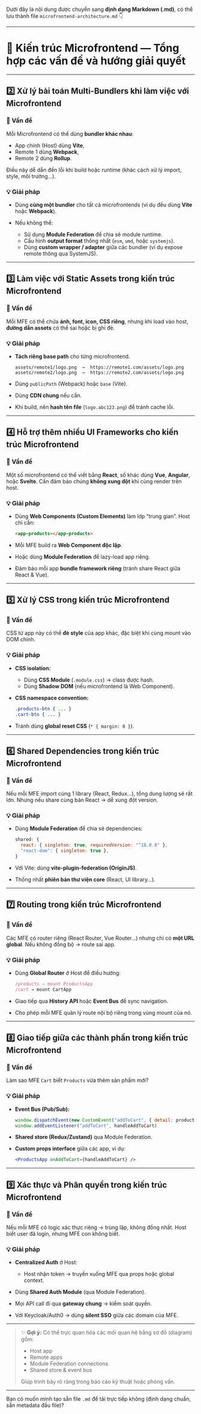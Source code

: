 Dưới đây là nội dung được chuyển sang **định dạng Markdown (.md)**, có thể lưu thành file `microfrontend-architecture.md` 👇

---

# 🧩 Kiến trúc Microfrontend — Tổng hợp các vấn đề và hướng giải quyết

---

## **2️⃣ Xử lý bài toán Multi-Bundlers khi làm việc với Microfrontend**

### 🎯 Vấn đề

Mỗi Microfrontend có thể dùng **bundler khác nhau**:

* App chính (Host) dùng **Vite**,
* Remote 1 dùng **Webpack**,
* Remote 2 dùng **Rollup**.

Điều này dễ dẫn đến lỗi khi build hoặc runtime (khác cách xử lý import, style, môi trường…).

### 💡 Giải pháp

* Dùng **cùng một bundler** cho tất cả microfrontends (ví dụ đều dùng **Vite** hoặc **Webpack**).
* Nếu không thể:

  * Sử dụng **Module Federation** để chia sẻ module runtime.
  * Cấu hình **output format** thống nhất (`esm`, `umd`, hoặc `systemjs`).
  * Dùng **custom wrapper / adapter** giữa các bundler (ví dụ expose remote thông qua SystemJS).

---

## **3️⃣ Làm việc với Static Assets trong kiến trúc Microfrontend**

### 🎯 Vấn đề

Mỗi MFE có thể chứa **ảnh, font, icon, CSS riêng**, nhưng khi load vào host, **đường dẫn assets** có thể sai hoặc bị ghi đè.

### 💡 Giải pháp

* **Tách riêng base path** cho từng microfrontend.

  ```
  assets/remote1/logo.png  →  https://remote1.com/assets/logo.png
  assets/remote2/logo.png  →  https://remote2.com/assets/logo.png
  ```
* Dùng `publicPath` (Webpack) hoặc `base` (Vite).
* Dùng **CDN chung** nếu cần.
* Khi build, nên **hash tên file** (`logo.abc123.png`) để tránh cache lỗi.

---

## **4️⃣ Hỗ trợ thêm nhiều UI Frameworks cho kiến trúc Microfrontend**

### 🎯 Vấn đề

Một số microfrontend có thể viết bằng **React**, số khác dùng **Vue**, **Angular**, hoặc **Svelte**.
Cần đảm bảo chúng **không xung đột** khi cùng render trên host.

### 💡 Giải pháp

* Dùng **Web Components (Custom Elements)** làm lớp “trung gian”.
  Host chỉ cần:

  ```html
  <app-products></app-products>
  ```
* Mỗi MFE build ra **Web Component độc lập**.
* Hoặc dùng **Module Federation** để lazy-load app riêng.
* Đảm bảo mỗi app **bundle framework riêng** (tránh share React giữa React & Vue).

---

## **5️⃣ Xử lý CSS trong kiến trúc Microfrontend**

### 🎯 Vấn đề

CSS từ app này có thể **đè style** của app khác, đặc biệt khi cùng mount vào DOM chính.

### 💡 Giải pháp

* **CSS isolation:**

  * Dùng **CSS Module** (`.module.css`) → class được hash.
  * Dùng **Shadow DOM** (nếu microfrontend là Web Component).
* **CSS namespace convention:**

  ```css
  .products-btn { ... }
  .cart-btn { ... }
  ```
* Tránh dùng **global reset CSS** (`* { margin: 0 }`).

---

## **6️⃣ Shared Dependencies trong kiến trúc Microfrontend**

### 🎯 Vấn đề

Nếu mỗi MFE import cùng 1 library (React, Redux…), tổng dung lượng sẽ rất lớn.
Nhưng nếu share cùng bản React → dễ xung đột version.

### 💡 Giải pháp

* Dùng **Module Federation** để chia sẻ dependencies:

  ```js
  shared: {
    react: { singleton: true, requiredVersion: "^18.0.0" },
    "react-dom": { singleton: true },
  }
  ```
* Với Vite: dùng **vite-plugin-federation (OriginJS)**.
* Thống nhất **phiên bản thư viện core** (React, UI library…).

---

## **7️⃣ Routing trong kiến trúc Microfrontend**

### 🎯 Vấn đề

Các MFE có router riêng (React Router, Vue Router…) nhưng chỉ có **một URL global**.
Nếu không đồng bộ → route sai app.

### 💡 Giải pháp

* Dùng **Global Router** ở Host để điều hướng:

  ```js
  /products → mount ProductsApp  
  /cart → mount CartApp
  ```
* Giao tiếp qua **History API** hoặc **Event Bus** để sync navigation.
* Cho phép mỗi MFE quản lý route nội bộ riêng trong vùng mount của nó.

---

## **8️⃣ Giao tiếp giữa các thành phần trong kiến trúc Microfrontend**

### 🎯 Vấn đề

Làm sao MFE `Cart` biết `Products` vừa thêm sản phẩm mới?

### 💡 Giải pháp

* **Event Bus (Pub/Sub):**

  ```js
  window.dispatchEvent(new CustomEvent("addToCart", { detail: product }))
  window.addEventListener("addToCart", handleAddToCart)
  ```
* **Shared store (Redux/Zustand)** qua Module Federation.
* **Custom props interface** giữa các app, ví dụ:

  ```jsx
  <ProductsApp onAddToCart={handleAddToCart} />
  ```

---

## **9️⃣ Xác thực và Phân quyền trong kiến trúc Microfrontend**

### 🎯 Vấn đề

Nếu mỗi MFE có logic xác thực riêng → trùng lặp, không đồng nhất.
Host biết user đã login, nhưng MFE con không biết.

### 💡 Giải pháp

* **Centralized Auth** ở Host:

  * Host nhận token → truyền xuống MFE qua props hoặc global context.
* Dùng **Shared Auth Module** (qua Module Federation).
* Mọi API call đi qua **gateway chung** → kiểm soát quyền.
* Với Keycloak/Auth0 → dùng **silent SSO** giữa các domain của MFE.

---

> ✨ **Gợi ý:** Có thể trực quan hóa các mối quan hệ bằng sơ đồ (diagram) gồm:
>
> * Host app
> * Remote apps
> * Module Federation connections
> * Shared store & event bus
>
> Giúp trình bày rõ ràng trong báo cáo kỹ thuật hoặc phỏng vấn.

---

Bạn có muốn mình tạo sẵn file `.md` để tải trực tiếp không (định dạng chuẩn, sẵn metadata đầu file)?
